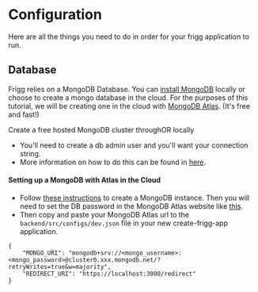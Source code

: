 # Configuration

Here are all the things you need to do in order for your frigg application to run.

## Database

Frigg relies on a MongoDB Database. You can [install MongoDB](https://www.mongodb.com/docs/manual/installation/) locally or choose to create a mongo database in the cloud. For the purposes of this tutorial, we will be creating one in the cloud with [MongoDB Atlas](https://www.mongodb.com/atlas/database). (It's free and fast!)

Create a free hosted MongoDB cluster throughOR  locally

* You'll need to create a db admin user and you'll want your connection string.
* More information on how to do this can be found in [here](connecting-to-the-database.md).

#### Setting up a MongoDB with Atlas in the Cloud

* Follow [these instructions](https://www.mongodb.com/basics/create-database) to create a MongoDB instance. Then you will need to set the DB password in the MongoDB Atlas website like [this](https://www.mongodb.com/docs/atlas/security-add-mongodb-users/).
* Then copy and paste your MongoDB Atlas url to the `backend/src/configs/dev.json` file in your new create-frigg-app application.

```
{
    "MONGO_URI": "mongodb+srv://<mongo_username>:<mongo_password>@cluster0.xxx.mongodb.net/?retryWrites=true&w=majority",
    "REDIRECT_URI": "https://localhost:3000/redirect"
}
```

